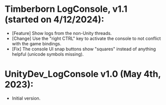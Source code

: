 # Timberborn LogConsole, v1.1 (started on 4/12/2024):
* [Feature] Show logs from the non-Unity threads.
* [Change] Use the "right CTRL" key to activate the console to not conflict with the game bindings.
* [Fix] The console UI snap buttons show "squares" instead of anything helpful (unicode symbols missing).

# UnityDev_LogConsole v1.0 (May 4th, 2023):
* Initial version.
